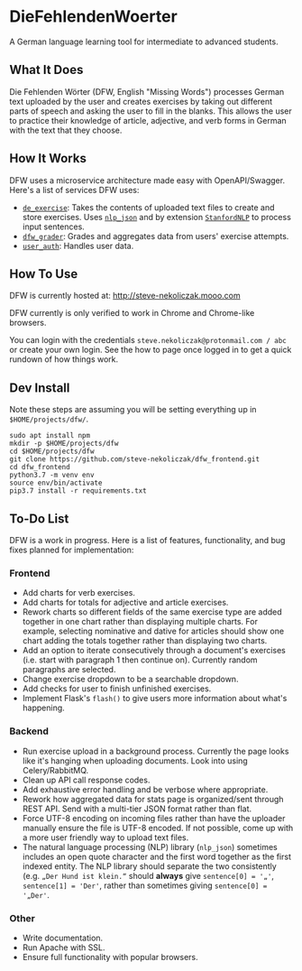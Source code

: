 # DieFehlendenWoerter
A German language learning tool for intermediate to advanced students.

## What It Does
Die Fehlenden Wörter (DFW, English "Missing Words") processes German text uploaded by the user and creates exercises by taking out different parts of speech and asking the user to fill in the blanks. This allows the user to practice their knowledge of article, adjective, and verb forms in German with the text that they choose.

## How It Works
DFW uses a microservice architecture made easy with OpenAPI/Swagger. Here's a list of services DFW uses:
- [`de_exercise`](https://github.com/steve-nekoliczak/de_exercise): Takes the contents of uploaded text files to create and store exercises. Uses [`nlp_json`](https://github.com/steve-nekoliczak/nlp_json) and by extension [`StanfordNLP`](https://stanfordnlp.github.io/stanfordnlp/) to process input sentences.
- [`dfw_grader`](https://github.com/steve-nekoliczak/dfw_grader): Grades and aggregates data from users' exercise attempts.
- [`user_auth`](https://github.com/steve-nekoliczak/user_auth): Handles user data.

## How To Use
DFW is currently hosted at: http://steve-nekoliczak.mooo.com

DFW currently is only verified to work in Chrome and Chrome-like browsers.

You can login with the credentials `steve.nekoliczak@protonmail.com / abc` or create your own login. See the how to page once logged in to get a quick rundown of how things work.

## Dev Install

Note these steps are assuming you will be setting everything up in `$HOME/projects/dfw/`.

```
sudo apt install npm
mkdir -p $HOME/projects/dfw
cd $HOME/projects/dfw
git clone https://github.com/steve-nekoliczak/dfw_frontend.git
cd dfw_frontend
python3.7 -m venv env
source env/bin/activate
pip3.7 install -r requirements.txt
```

## To-Do List
DFW is a work in progress. Here is a list of features, functionality, and bug fixes planned for implementation:
### Frontend
- Add charts for verb exercises.
- Add charts for totals for adjective and article exercises.
- Rework charts so different fields of the same exercise type are added together in one chart rather than displaying multiple charts. For example, selecting nominative and dative for articles should show one chart adding the totals together rather than displaying two charts.
- Add an option to iterate consecutively through a document's exercises (i.e. start with paragraph 1 then continue on). Currently random paragraphs are selected.
- Change exercise dropdown to be a searchable dropdown.
- Add checks for user to finish unfinished exercises.
- Implement Flask's `flash()` to give users more information about what's happening.
### Backend
- Run exercise upload in a background process. Currently the page looks like it's hanging when uploading documents. Look into using Celery/RabbitMQ.
- Clean up API call response codes.
- Add exhaustive error handling and be verbose where appropriate.
- Rework how aggregated data for stats page is organized/sent through REST API. Send with a multi-tier JSON format rather than flat.
- Force UTF-8 encoding on incoming files rather than have the uploader manually ensure the file is UTF-8 encoded. If not possible, come up with a more user friendly way to upload text files.
- The natural language processing (NLP) library (`nlp_json`) sometimes includes an open quote character and the first word together as the first indexed entity. The NLP library should separate the two consistently (e.g. `„Der Hund ist klein.“` should __always__ give `sentence[0] = '„'`, `sentence[1] = 'Der'`, rather than sometimes giving `sentence[0] = '„Der'`.
### Other
- Write documentation.
- Run Apache with SSL.
- Ensure full functionality with popular browsers.


